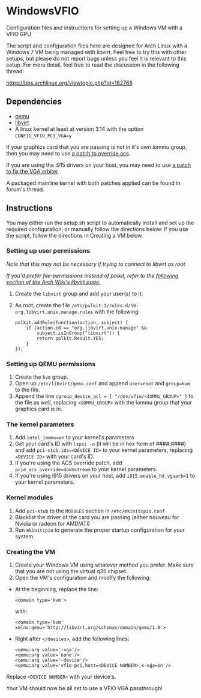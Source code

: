 # WindowsVFIO
Configuration files and instructions for setting up a Windows VM with a VFIO GPU

The script and configuration files here are designed for Arch Linux with a
Windows 7 VM being managed with libvirt. Feel free to try this with other
setups, but please do not report bugs unless you feel it is relevant to this
setup. For more detail, feel free to read the discussion in the following
thread:

https://bbs.archlinux.org/viewtopic.php?id=162768

## Dependencies

* [qemu](https://www.archlinux.org/packages/extra/x86_64/qemu/)
* [libvirt](https://www.archlinux.org/packages/community/x86_64/libvirt/)
* A linux kernel at least at version 3.14 with the option
  `CONFIG_VFIO_PCI_VGA=y`

If your graphics card that you are passing is not in it's own iommu group, then
you may need to use [a patch to override
acs](https://lkml.org/lkml/2013/5/30/513).

If you are using the i915 drivers on your host, you may need to use [a patch to
fix the VGA arbiter](https://lkml.org/lkml/2014/5/9/517).

A packaged mainline kernel with both patches applied can be found in forum's
thread.

## Instructions

You may either run the setup.sh script to automatically install and set up the
required configuration, or manually follow the directions below. If you use the
script, follow the directions in Creating a VM below.

### Setting up user permissions
*Note that this may not be necessary if trying to connect to libvirt as root*

*If you'd prefer file-permissions instead of polkit, refer to the [following
section of the Arch Wiki's libvirt
page.](https://wiki.archlinux.org/index.php/Libvirt#Authenticate_with_file-based_permissions)*


1. Create the `libvirt` group and add your user(s) to it.
2. As root, create the file
   `/etc/polkit-1/rules.d/50-org.libvirt.unix.manage.rules` with the following:

    ````
    polkit.addRule(function(action, subject) {
        if (action.id == "org.libvirt.unix.manage" &&
            subject.isInGroup("libvirt")) {
            return polkit.Result.YES;
        }
    });
    ````

### Setting up QEMU permissions
1. Create the `kvm` group.
2. Open up `/etc/libvirt/qemu.conf` and append `user=root` and `group=kvm` to
   the file.
3. Append the line `cgroup_device_acl = [ "/dev/vfio/<IOMMU_GROUP>" ]` to the
   file as well, replacing `<IOMMU_GROUP>` with the iommu group that your
   graphics card is in.

### The kernel parameters
1. Add `intel_iommu=on` to your kernel's parameters
2. Get your card's ID with `lspci -n` (it will be in hex form of ####:####) and
   add `pci-stub.ids=<DEVICE ID>` to your kernel parameters, replacing `<DEVICE
   ID>` with your card's ID.
3. If you're using the ACS override patch, add `pcie_acs_override=downstream` to
   your kernel parameters.
4. If you're using i915 drivers on your host, add `i915.enable_hd_vgaarb=1` to
   your kernel parameters.

### Kernel modules
1. Add `pci-stub` to the `MODULES` section in `/etc/mkinitcpio.conf`
2. Blacklist the driver of the card you are passing (either nouveau for Nvidia
   or radeon for AMD/ATI)
3. Run `mkinitcpio` to generate the proper startup configuration for your
   system.

### Creating the VM
1. Create your Windows VM using whatever method you prefer. Make sure that you
   are not using the virtual q35 chipset.
2. Open the VM's configuration and modify the following:

* At the beginning, replace the line:

    `<domain type='kvm'>`

    with:

    `<domain type='kvm'
    xmlns:qemu='http://libvirt.org/schemas/domain/qemu/1.0'>`

* Right after `</devices>`, add the following lines:

    ```
    <qemu:arg value='-vga'/>
    <qemu:arg value='none'/>
    <qemu:arg value='-device'/>
    <qemu:arg value='vfio-pci,host=<DEVICE NUMBER>,x-vga=on'/>
    ```

Replace `<DEVICE NUMBER>` with your device's.

Your VM should now be all set to use a VFIO VGA passthrough!
